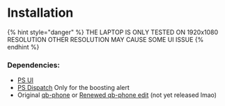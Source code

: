 # Installation

{% hint style="danger" %}
THE LAPTOP IS ONLY TESTED ON 1920x1080 RESOLUTION OTHER RESOLUTION MAY CAUSE SOME UI ISSUE
{% endhint %}

### Dependencies:

* [PS UI](https://github.com/Project-Sloth/ps-ui)
* [PS Dispatch](https://github.com/Project-Sloth/ps-dispatch) Only for the boosting alert
* Original [qb-phone](https://github.com/qbcore-framework/qb-phone) or [Renewed qb-phone edit](https://github.com/Renewed-Scripts/qb-phone) (not yet released lmao)
